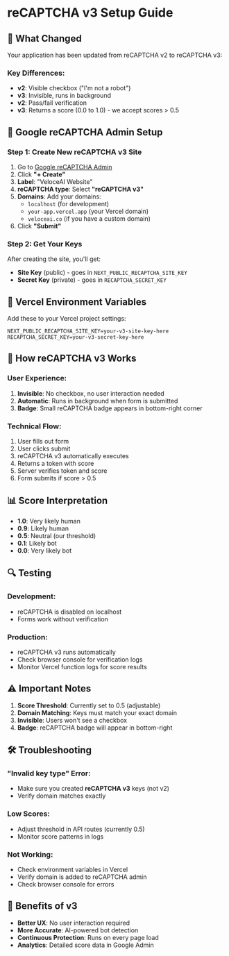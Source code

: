 # reCAPTCHA v3 Setup Guide

## 🎯 **What Changed**

Your application has been updated from reCAPTCHA v2 to reCAPTCHA v3:

### **Key Differences:**
- **v2**: Visible checkbox ("I'm not a robot")
- **v3**: Invisible, runs in background
- **v2**: Pass/fail verification
- **v3**: Returns a score (0.0 to 1.0) - we accept scores > 0.5

## 🔧 **Google reCAPTCHA Admin Setup**

### **Step 1: Create New reCAPTCHA v3 Site**
1. Go to [Google reCAPTCHA Admin](https://www.google.com/recaptcha/admin)
2. Click **"+ Create"**
3. **Label**: "VeloceAI Website"
4. **reCAPTCHA type**: Select **"reCAPTCHA v3"**
5. **Domains**: Add your domains:
   - `localhost` (for development)
   - `your-app.vercel.app` (your Vercel domain)
   - `veloceai.co` (if you have a custom domain)
6. Click **"Submit"**

### **Step 2: Get Your Keys**
After creating the site, you'll get:
- **Site Key** (public) - goes in `NEXT_PUBLIC_RECAPTCHA_SITE_KEY`
- **Secret Key** (private) - goes in `RECAPTCHA_SECRET_KEY`

## 🔑 **Vercel Environment Variables**

Add these to your Vercel project settings:

```
NEXT_PUBLIC_RECAPTCHA_SITE_KEY=your-v3-site-key-here
RECAPTCHA_SECRET_KEY=your-v3-secret-key-here
```

## 🚀 **How reCAPTCHA v3 Works**

### **User Experience:**
1. **Invisible**: No checkbox, no user interaction needed
2. **Automatic**: Runs in background when form is submitted
3. **Badge**: Small reCAPTCHA badge appears in bottom-right corner

### **Technical Flow:**
1. User fills out form
2. User clicks submit
3. reCAPTCHA v3 automatically executes
4. Returns a token with score
5. Server verifies token and score
6. Form submits if score > 0.5

## 📊 **Score Interpretation**

- **1.0**: Very likely human
- **0.9**: Likely human
- **0.5**: Neutral (our threshold)
- **0.1**: Likely bot
- **0.0**: Very likely bot

## 🔍 **Testing**

### **Development:**
- reCAPTCHA is disabled on localhost
- Forms work without verification

### **Production:**
- reCAPTCHA v3 runs automatically
- Check browser console for verification logs
- Monitor Vercel function logs for score results

## ⚠️ **Important Notes**

1. **Score Threshold**: Currently set to 0.5 (adjustable)
2. **Domain Matching**: Keys must match your exact domain
3. **Invisible**: Users won't see a checkbox
4. **Badge**: reCAPTCHA badge will appear in bottom-right

## 🛠️ **Troubleshooting**

### **"Invalid key type" Error:**
- Make sure you created **reCAPTCHA v3** keys (not v2)
- Verify domain matches exactly

### **Low Scores:**
- Adjust threshold in API routes (currently 0.5)
- Monitor score patterns in logs

### **Not Working:**
- Check environment variables in Vercel
- Verify domain is added to reCAPTCHA admin
- Check browser console for errors

## 🎉 **Benefits of v3**

- **Better UX**: No user interaction required
- **More Accurate**: AI-powered bot detection
- **Continuous Protection**: Runs on every page load
- **Analytics**: Detailed score data in Google Admin

